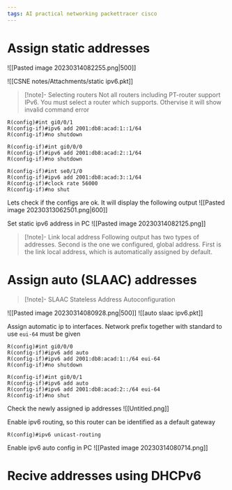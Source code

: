 ```yaml
---
tags: AI practical networking packettracer cisco 
---
```


# Assign static addresses
![[Pasted image 20230314082255.png|500]]

![[CSNE notes/Attachments/static ipv6.pkt]]
> [!note]- Selecting routers
> Not all routers including PT-router support IPv6. You must select a router which supports. Othervise it will show invalid command error

```
R(config)#int gi0/0/1
R(config-if)#ipv6 add 2001:db8:acad:1::1/64
R(config-if)#no shutdown

R(config-if)#int gi0/0/0
R(config-if)#ipv6 add 2001:db8:acad:2::1/64
R(config-if)#no shutdown

R(config-if)#int se0/1/0
R(config-if)#ipv6 add 2001:db8:acad:3::1/64
R(config-if)#clock rate 56000
R(config-if)#no shut
```

Lets check if the configs are ok. It will display the following output
![[Pasted image 20230313062501.png|600]]

Set static ipv6 address in PC
![[Pasted image 20230314082125.png]]
>[!note]- Link local address
>Following output has two types of addresses. Second is the one we configured, global address. First is the link local address, which is automatically assigned by default.

# Assign auto (SLAAC) addresses
>[!note]- SLAAC
>Stateless Address Autoconfiguration

![[Pasted image 20230314080928.png|500]]
![[auto slaac ipv6.pkt]]

Assign automatic ip to interfaces. Network prefix together with standard to use `eui-64` must be given
```cisco
R(config)#int gi0/0/0
R(config-if)#ipv6 add auto
R(config-if)#ipv6 add 2001:db8:acad:1::/64 eui-64
R(config-if)#no shutdown

R(config-if)#int gi0/0/1
R(config-if)#ipv6 add auto
R(config-if)#ipv6 add 2001:db8:acad:2::/64 eui-64
R(config-if)#no shut
```

Check the newly assigned ip addresses
![[Untitled.png]]

Enable ipv6 routing, so this router can be identified as a default gateway
```cisco
R(config)#ipv6 unicast-routing
```

Enable ipv6 auto config in PC
![[Pasted image 20230314080714.png]]
# Recive addresses using DHCPv6
